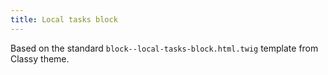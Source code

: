 ```yaml
---
title: Local tasks block
---
```


Based on the standard `block--local-tasks-block.html.twig` template from Classy theme.
